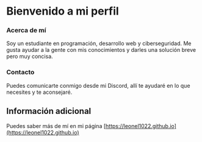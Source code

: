 # Bienvenido a mi perfil

### Acerca de mí
Soy un estudiante en programación, desarrollo web y ciberseguridad. Me gusta ayudar a la gente con mis conocimientos y darles una solución breve pero muy concisa.

### Contacto
Puedes comunicarte conmigo desde mi Discord, allí te ayudaré en lo que necesites y te aconsejaré.

## Información adicional
Puedes saber más de mí en mi página [https://leonel1022.github.io](https://leonel1022.github.io)
